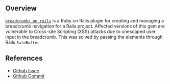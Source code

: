 ## Overview
[`breadcrumbs_on_rails`](https://rubygems.org/gems/breadcrumbs_on_rails) is a  Ruby on Rails plugin for creating and managing a breadcrumb navigation for a Rails project.
Affected versions of this gem are vulnerable to Cross-site Scripting (XSS) attacks due to unescaped user input in the breadcrumb. This was solved by passing the elements through Rails `SafeBuffer`.

## References
- [Github Issue](https://github.com/weppos/breadcrumbs_on_rails/pull/63#issue-44847693)
- [Github Commit](https://github.com/weppos/breadcrumbs_on_rails/pull/63/commits/9d4705088b6c8635f767e58bef817861410944d8)
